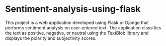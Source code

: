 # Sentiment-analysis-using-flask
This project is a web application developed using Flask or Django that performs sentiment analysis on user-entered text. The application classifies the text as positive, negative, or neutral using the TextBlob library and displays the polarity and subjectivity scores.
